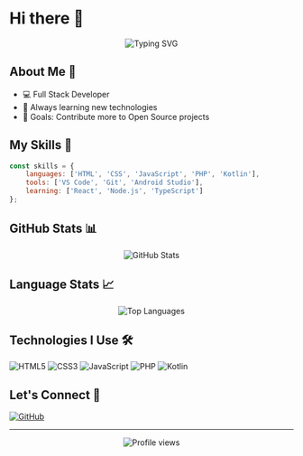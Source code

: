 # Hi there 👋

<div align="center">
  <img src="https://readme-typing-svg.demolab.com?font=Fira+Code&duration=3000&pause=1000&color=2F81F7&center=true&vCenter=true&width=435&lines=Welcome+to+my+GitHub+Profile!;I'm+a+Full+Stack+Developer;I+love+coding+and+learning+new+things!" alt="Typing SVG" />
</div>

## About Me 🚀
- 💻 Full Stack Developer
- 🌱 Always learning new technologies
- 🎯 Goals: Contribute more to Open Source projects

## My Skills 💪
```javascript
const skills = {
    languages: ['HTML', 'CSS', 'JavaScript', 'PHP', 'Kotlin'],
    tools: ['VS Code', 'Git', 'Android Studio'],
    learning: ['React', 'Node.js', 'TypeScript']
};
```

## GitHub Stats 📊
<p align="center">
  <img src="https://github-readme-stats.vercel.app/api?username=sasindu999&show_icons=true&theme=github_dark" alt="GitHub Stats" />
</p>

## Language Stats 📈
<p align="center">
  <img src="https://github-readme-stats.vercel.app/api/top-langs/?username=sasindu999&layout=compact&theme=github_dark" alt="Top Languages" />
</p>

## Technologies I Use 🛠️
![HTML5](https://img.shields.io/badge/-HTML5-E34F26?style=flat-square&logo=html5&logoColor=white)
![CSS3](https://img.shields.io/badge/-CSS3-1572B6?style=flat-square&logo=css3)
![JavaScript](https://img.shields.io/badge/-JavaScript-F7DF1E?style=flat-square&logo=javascript&logoColor=black)
![PHP](https://img.shields.io/badge/-PHP-777BB4?style=flat-square&logo=php&logoColor=white)
![Kotlin](https://img.shields.io/badge/-Kotlin-0095D5?style=flat-square&logo=kotlin&logoColor=white)

## Let's Connect 🤝
[![GitHub](https://img.shields.io/badge/-GitHub-181717?style=flat-square&logo=github)](https://github.com/sasindu999)

---
<div align="center">
  <img src="https://komarev.com/ghpvc/?username=sasindu999&color=blue&style=flat-square" alt="Profile views" />
</div>
